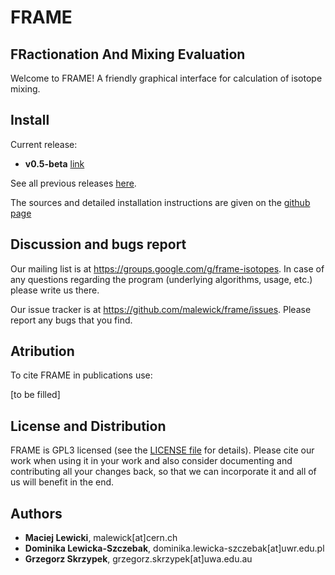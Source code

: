 # FRAME
## FRactionation And Mixing Evaluation

Welcome to FRAME! A friendly graphical interface for calculation of isotope mixing.


## Install

Current release:
 - **v0.5-beta** [link](https://github.com/malewick/frame/releases/tag/v0.5)

See all previous releases [here](https://github.com/malewick/frame/releases/).

The sources and detailed installation instructions are given on the [github page](https://github.com/malewick/frame)


## Discussion and bugs report

Our mailing list is at https://groups.google.com/g/frame-isotopes. In case of any questions regarding the program (underlying algorithms, usage, etc.) please write us there.

Our issue tracker is at https://github.com/malewick/frame/issues. Please report any bugs that you find. 


## Atribution
To cite FRAME in publications use:

[to be filled]


## License and Distribution
FRAME is GPL3 licensed (see the [LICENSE file](https://github.com/malewick/frame/blob/main/LICENSE) for details). Please cite our work when using it in your work and also consider documenting and contributing all your changes back, so that we can incorporate it and all of us will benefit in the end.


## Authors
 - **Maciej Lewicki**, malewick[at]cern.ch
 - **Dominika Lewicka-Szczebak**, dominika.lewicka-szczebak[at]uwr.edu.pl
 - **Grzegorz Skrzypek**, grzegorz.skrzypek[at]uwa.edu.au
